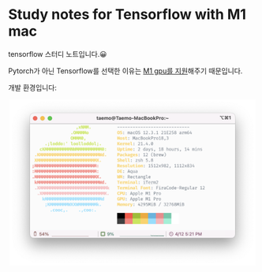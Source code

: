 # Study notes for Tensorflow with M1 mac
tensorflow 스터디 노트입니다.😀

Pytorch가 아닌 Tensorflow를 선택한 이유는 [M1 gpu를 지원](apple.developer)해주기 때문입니다.

개발 환경입니다:

<p align = "center"><img src = "images/setting_dev.png" width = "500px"></p>
